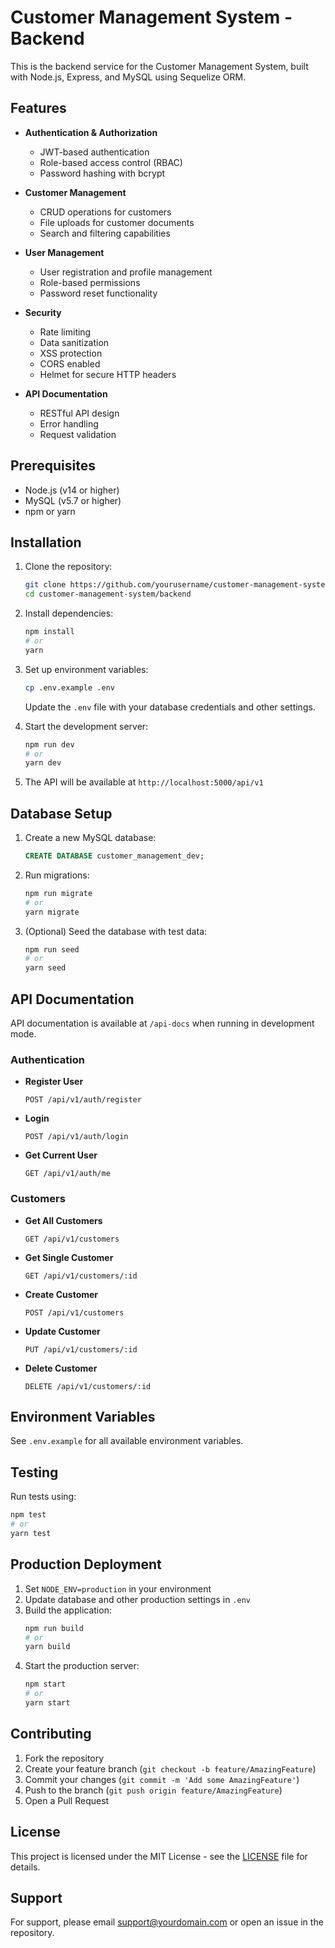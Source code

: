 # Customer Management System - Backend

This is the backend service for the Customer Management System, built with Node.js, Express, and MySQL using Sequelize ORM.

## Features

- **Authentication & Authorization**
  - JWT-based authentication
  - Role-based access control (RBAC)
  - Password hashing with bcrypt

- **Customer Management**
  - CRUD operations for customers
  - File uploads for customer documents
  - Search and filtering capabilities

- **User Management**
  - User registration and profile management
  - Role-based permissions
  - Password reset functionality

- **Security**
  - Rate limiting
  - Data sanitization
  - XSS protection
  - CORS enabled
  - Helmet for secure HTTP headers

- **API Documentation**
  - RESTful API design
  - Error handling
  - Request validation

## Prerequisites

- Node.js (v14 or higher)
- MySQL (v5.7 or higher)
- npm or yarn

## Installation

1. Clone the repository:
   ```bash
   git clone https://github.com/yourusername/customer-management-system.git
   cd customer-management-system/backend
   ```

2. Install dependencies:
   ```bash
   npm install
   # or
   yarn
   ```

3. Set up environment variables:
   ```bash
   cp .env.example .env
   ```
   Update the `.env` file with your database credentials and other settings.

4. Start the development server:
   ```bash
   npm run dev
   # or
   yarn dev
   ```

5. The API will be available at `http://localhost:5000/api/v1`

## Database Setup

1. Create a new MySQL database:
   ```sql
   CREATE DATABASE customer_management_dev;
   ```

2. Run migrations:
   ```bash
   npm run migrate
   # or
   yarn migrate
   ```

3. (Optional) Seed the database with test data:
   ```bash
   npm run seed
   # or
   yarn seed
   ```

## API Documentation

API documentation is available at `/api-docs` when running in development mode.

### Authentication

- **Register User**
  ```
  POST /api/v1/auth/register
  ```

- **Login**
  ```
  POST /api/v1/auth/login
  ```

- **Get Current User**
  ```
  GET /api/v1/auth/me
  ```

### Customers

- **Get All Customers**
  ```
  GET /api/v1/customers
  ```

- **Get Single Customer**
  ```
  GET /api/v1/customers/:id
  ```

- **Create Customer**
  ```
  POST /api/v1/customers
  ```

- **Update Customer**
  ```
  PUT /api/v1/customers/:id
  ```

- **Delete Customer**
  ```
  DELETE /api/v1/customers/:id
  ```

## Environment Variables

See `.env.example` for all available environment variables.

## Testing

Run tests using:
```bash
npm test
# or
yarn test
```

## Production Deployment

1. Set `NODE_ENV=production` in your environment
2. Update database and other production settings in `.env`
3. Build the application:
   ```bash
   npm run build
   # or
   yarn build
   ```
4. Start the production server:
   ```bash
   npm start
   # or
   yarn start
   ```

## Contributing

1. Fork the repository
2. Create your feature branch (`git checkout -b feature/AmazingFeature`)
3. Commit your changes (`git commit -m 'Add some AmazingFeature'`)
4. Push to the branch (`git push origin feature/AmazingFeature`)
5. Open a Pull Request

## License

This project is licensed under the MIT License - see the [LICENSE](LICENSE) file for details.

## Support

For support, please email support@yourdomain.com or open an issue in the repository.
